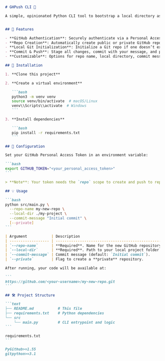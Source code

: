 ````markdown
# GHPush CLI 🚀

A simple, opinionated Python CLI tool to bootstrap a local directory as a Git repository, create a corresponding GitHub repo under your account, and push your code with a single command.


## 🎯 Features

- **GitHub Authentication**: Securely authenticate via a Personal Access Token (PAT).
- **Repo Creation**: Automatically create public or private GitHub repositories under your account.
- **Local Git Initialization**: Initialize a Git repo if one doesn’t exist, or reuse an existing `.git`.
- **Commit & Push**: Stage all changes, commit with your message, and push to the `main` branch.
- **Customizable**: Options for repo name, local directory, commit message, and privacy.

## 🚀 Installation

1. **Clone this project**

2. **Create a virtual environment**

   ```bash
   python3 -m venv venv
   source venv/bin/activate  # macOS/Linux
   venv\\Scripts\\activate  # Windows
   ```

3. **Install dependencies**

   ```bash
   pip install -r requirements.txt
   ```

## 🔧 Configuration

Set your GitHub Personal Access Token in an environment variable:

```bash
export GITHUB_TOKEN="<your_personal_access_token>"
```

> **Note**: Your token needs the `repo` scope to create and push to repositories.

## 💡 Usage

```bash
python src/main.py \
  --repo-name my-new-repo \
  --local-dir ./my-project \
  --commit-message "Initial commit" \
  [--private]
```

| Argument           | Description                                       |
| ------------------ | ------------------------------------------------- |
| `--repo-name`      | **Required**. Name for the new GitHub repository. |
| `--local-dir`      | **Required**. Path to your local project folder.  |
| `--commit-message` | Commit message (default: `Initial commit`).       |
| `--private`        | Flag to create a **private** repository.          |

After running, your code will be available at:

```
https://github.com/<your-username>/my-new-repo.git
```

## 🛠️ Project Structure

```text
├── README.md           # This file
├── requirements.txt    # Python dependencies
└── src
    └── main.py         # CLI entrypoint and logic
```

requirements.txt
```

PyGithub>=1.55
gitpython>=3.1

````
